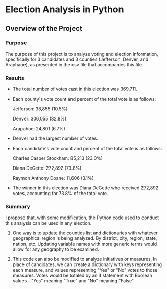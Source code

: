 # Election Analysis in Python
## Overview of the Project
### Purpose
The purpose of this project is to analyze voting and election information, specifically for 3 candidates and 3 counties (Jefferson, Denver, and Araphaoe), as presented in the csv file that accompanies this file. 

### Results
- The total number of votes cast in this election was 369,711.
- Each county's vote count and percent of the total vote is as follows:
  
  Jefferson: 38,855    (10.5%)
  
  Denver:    306,055   (82.8%)
  
  Arapahoe:  24,801    (6.7%)
  
- Denver had the largest number of votes.
- Each candidate's vote count and percent of the total vote is as follows:

  Charles Casper Stockham: 85,213  (23.0%)
  
  Diana DeGette:           272,892 (73.8%)
  
  Raymon Anthony Doane:    11,606  (3.1%)
  
- The winner in this election was Diana DeGette who received 272,892 votes, accounting for 73.8% of the total vote.

### Summary
I propose that, with some modification, the Python code used to conduct this analysis can be used in any election. 
1. One way is to update the counties list and dictionaries with whatever geographical region is being analyzed. By district, city, region, state, nation, etc. Updating variable names with more generic terms would allow for any geography to be examined.



2. This code can also be modified to analyze initiatives or measures. In place of candidates, we can create a dictionary with keys representing each measure, and values representing "Yes" or "No" votes to those measures. Votes would be totaled by an if statement with Boolean values - "Yes" meaning "True" and "No" meaning "False".
